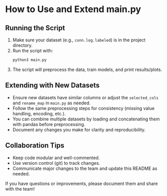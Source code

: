 # How to Use and Extend main.py

## Running the Script
1. Make sure your dataset (e.g., `conn.log.labeled`) is in the project directory.
2. Run the script with:
	```bash
	python3 main.py
	```
3. The script will preprocess the data, train models, and print results/plots.

## Extending with New Datasets
- Ensure new datasets have similar columns or adjust the `selected_cols` and `rename_map` in `main.py` as needed.
- Follow the same preprocessing steps for consistency (missing value handling, encoding, etc.).
- You can combine multiple datasets by loading and concatenating them with pandas before preprocessing.
- Document any changes you make for clarity and reproducibility.

## Collaboration Tips
- Keep code modular and well-commented.
- Use version control (git) to track changes.
- Communicate major changes to the team and update this README as needed.

If you have questions or improvements, please document them and share with the team!
